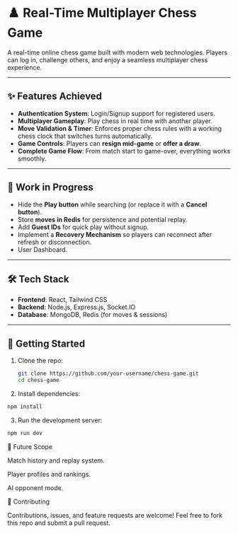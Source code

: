 # ♟️ Real-Time Multiplayer Chess Game

A real-time online chess game built with modern web technologies. Players can log in, challenge others, and enjoy a seamless multiplayer chess experience.

---

## ✨ Features Achieved

- **Authentication System**: Login/Signup support for registered users.  
- **Multiplayer Gameplay**: Play chess in real time with another player.  
- **Move Validation & Timer**: Enforces proper chess rules with a working chess clock that switches turns automatically.  
- **Game Controls**: Players can **resign mid-game** or **offer a draw**.  
- **Complete Game Flow**: From match start to game-over, everything works smoothly.  

---

## 🚧 Work in Progress

- Hide the **Play button** while searching (or replace it with a **Cancel button**).  
- Store **moves in Redis** for persistence and potential replay.  
- Add **Guest IDs** for quick play without signup.  
- Implement a **Recovery Mechanism** so players can reconnect after refresh or disconnection.
- User Dashboard.

---

## 🛠️ Tech Stack

- **Frontend**: React, Tailwind CSS  
- **Backend**: Node.js, Express.js, Socket.IO  
- **Database**: MongoDB, Redis (for moves & sessions)  

---

## 🚀 Getting Started

1. Clone the repo:
   ```bash
   git clone https://github.com/your-username/chess-game.git
   cd chess-game
2. Install dependencies:
  ```bash
  npm install
```
3. Run the development server:
  ```bash
npm run dev
```

📌 Future Scope

Match history and replay system.

Player profiles and rankings.

AI opponent mode.


🤝 Contributing

Contributions, issues, and feature requests are welcome!
Feel free to fork this repo and submit a pull request.

